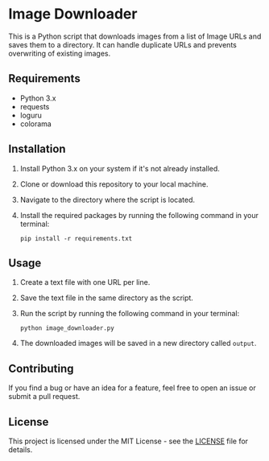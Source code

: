 # Image Downloader

This is a Python script that downloads images from a list of Image URLs and saves them to a directory. It can handle duplicate URLs and prevents overwriting of existing images.

## Requirements

- Python 3.x
- requests
- loguru
- colorama

## Installation

1. Install Python 3.x on your system if it's not already installed.
2. Clone or download this repository to your local machine.
3. Navigate to the directory where the script is located.
4. Install the required packages by running the following command in your terminal:

    ```
    pip install -r requirements.txt
    ```

## Usage

1. Create a text file with one URL per line.
2. Save the text file in the same directory as the script.
3. Run the script by running the following command in your terminal:

    ```
    python image_downloader.py
    ```

4. The downloaded images will be saved in a new directory called `output`.

## Contributing

If you find a bug or have an idea for a feature, feel free to open an issue or submit a pull request.

## License

This project is licensed under the MIT License - see the [LICENSE](LICENSE) file for details.
